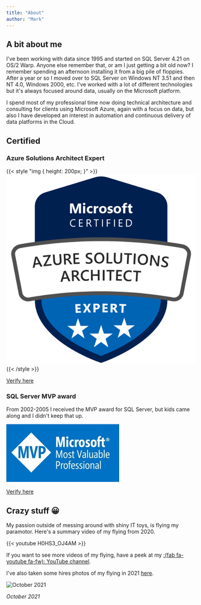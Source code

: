 ```yaml
---
title: "About"
author: "Mark"
---
```


## A bit about me

I've been working with data since 1995 and started on SQL Server 4.21 on OS/2 Warp. Anyone else remember that, or am I just getting a bit old now? I remember spending an afternoon installing it from a big pile of floppies. After a year or so I moved over to SQL Server on Windows NT 3.51 and then NT 4.0, Windows 2000, etc. I've worked with a lot of different technologies but it's always focused around data, usually on the Microsoft platform.

I spend most of my professional time now doing technical architecture and consulting for clients using Microsoft Azure, again with a focus on data, but also I have developed an interest in automation and continuous delivery of data platforms in the Cloud.

## Certified

### Azure Solutions Architect Expert

{{< style "img { height: 200px; }" >}}
![Azure Solutions Architect Expert Badge](azure-solutions-architect-expert-600x600.png)
{{< /style >}}

[Verify here](https://www.youracclaim.com/badges/513d9704-2878-4fd0-b0e7-f43a423af51c/linked_in)

### SQL Server MVP award

From 2002-2005 I received the MVP award for SQL Server, but kids came along and I didn't keep that up.

![MVP Badge](mvp-banner-fb-300.jpg)

[Verify here](https://mvp.microsoft.com/en-us/PublicProfile/5703?fullName=Mark%20D%20Allison)
## Crazy stuff :grinning:

My passion outside of messing around with shiny IT toys, is flying my paramotor. Here's a summary video of my flying from 2020.

{{< youtube H0HS3_OJ4AM >}}

If you want to see more videos of my flying, have a peek at my [:(fab fa-youtube fa-fw): YouTube channel](https://www.youtube.com/user/keymoo/videos).

I've also taken some hires photos of my flying in 2021 [here](https://markallison.smugmug.com/Other/Paramotoring/2021/2021-Photo-Book).

![October 2021](https://photos.smugmug.com/Other/Paramotoring/2021/2021-Photo-Book/i-Vf8Tt2b/0/0e32ba18/4K/DSC01783-4K.jpg)

*October 2021*